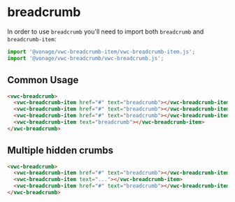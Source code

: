 # breadcrumb

In order to use `breadcrumb` you'll need to import both `breadcrumb` and `breadcrumb-item`:
```js
import '@vonage/vwc-breadcrumb-item/vwc-breadcrumb-item.js';
import '@vonage/vwc-breadcrumb/vwc-breadcrumb.js';
```

## Common Usage
```html preview
<vwc-breadcrumb>
  <vwc-breadcrumb-item href="#" text="breadcrumb"></vwc-breadcrumb-item>
  <vwc-breadcrumb-item href="#" text="breadcrumb"></vwc-breadcrumb-item>
  <vwc-breadcrumb-item href="#" text="breadcrumb"></vwc-breadcrumb-item>
  <vwc-breadcrumb-item text="breadcrumb"></vwc-breadcrumb-item>
</vwc-breadcrumb>
```

## Multiple hidden crumbs
```html preview
<vwc-breadcrumb>
  <vwc-breadcrumb-item href="#" text="breadcrumb"></vwc-breadcrumb-item>
  <vwc-breadcrumb-item text="..."></vwc-breadcrumb-item>
  <vwc-breadcrumb-item href="#" text="breadcrumb"></vwc-breadcrumb-item>
</vwc-breadcrumb>
```
